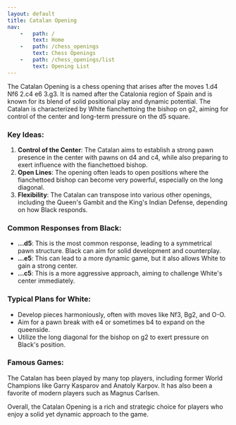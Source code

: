 ```yaml
---
layout: default
title: Catalan Opening
nav:
    -   path: /
        text: Home
    -   path: /chess_openings
        text: Chess Openings
    -   path: /chess_openings/list
        text: Opening List
---
```


The Catalan Opening is a chess opening that arises after the moves 1.d4 Nf6 2.c4 e6 3.g3. It is named after the Catalonia region of Spain and is known for its blend of solid positional play and dynamic potential. The Catalan is characterized by White fianchettoing the bishop on g2, aiming for control of the center and long-term pressure on the d5 square.

### Key Ideas:
1. **Control of the Center**: The Catalan aims to establish a strong pawn presence in the center with pawns on d4 and c4, while also preparing to exert influence with the fianchettoed bishop.
2. **Open Lines**: The opening often leads to open positions where the fianchettoed bishop can become very powerful, especially on the long diagonal.
3. **Flexibility**: The Catalan can transpose into various other openings, including the Queen's Gambit and the King's Indian Defense, depending on how Black responds.

### Common Responses from Black:
- **...d5**: This is the most common response, leading to a symmetrical pawn structure. Black can aim for solid development and counterplay.
- **...e5**: This can lead to a more dynamic game, but it also allows White to gain a strong center.
- **...c5**: This is a more aggressive approach, aiming to challenge White's center immediately.

### Typical Plans for White:
- Develop pieces harmoniously, often with moves like Nf3, Bg2, and O-O.
- Aim for a pawn break with e4 or sometimes b4 to expand on the queenside.
- Utilize the long diagonal for the bishop on g2 to exert pressure on Black's position.

### Famous Games:
The Catalan has been played by many top players, including former World Champions like Garry Kasparov and Anatoly Karpov. It has also been a favorite of modern players such as Magnus Carlsen.

Overall, the Catalan Opening is a rich and strategic choice for players who enjoy a solid yet dynamic approach to the game.